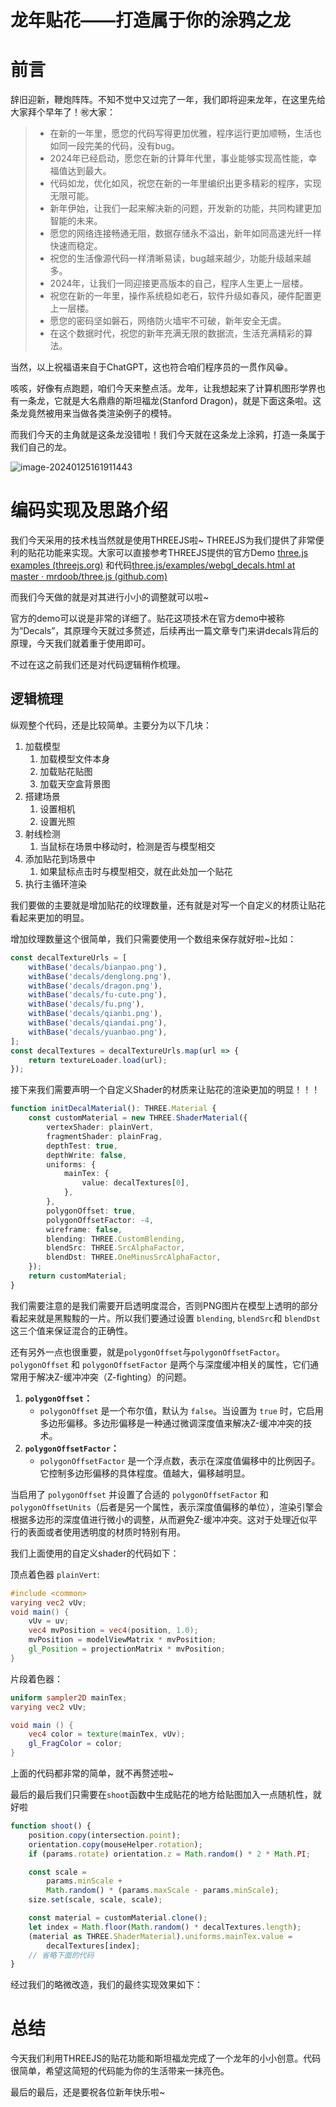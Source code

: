 # 龙年贴花——打造属于你的涂鸦之龙

# 前言

辞旧迎新，鞭炮阵阵。不知不觉中又过完了一年，我们即将迎来龙年，在这里先给大家拜个早年了！㊗️大家：

> - 在新的一年里，愿您的代码写得更加优雅，程序运行更加顺畅，生活也如同一段完美的代码，没有bug。
> - 2024年已经启动，愿您在新的计算年代里，事业能够实现高性能，幸福值达到最大。
> - 代码如龙，优化如风，祝您在新的一年里编织出更多精彩的程序，实现无限可能。
> - 新年伊始，让我们一起来解决新的问题，开发新的功能，共同构建更加智能的未来。
> - 愿您的网络连接畅通无阻，数据存储永不溢出，新年如同高速光纤一样快速而稳定。
> - 祝您的生活像源代码一样清晰易读，bug越来越少，功能升级越来越多。
> - 2024年，让我们一同迎接更高版本的自己，程序人生更上一层楼。
> - 祝您在新的一年里，操作系统稳如老石，软件升级如春风，硬件配置更上一层楼。
> - 愿您的密码坚如磐石，网络防火墙牢不可破，新年安全无虞。
> - 在这个数据时代，祝您的新年充满无限的数据流，生活充满精彩的算法。

当然，以上祝福语来自于ChatGPT，这也符合咱们程序员的一贯作风😁。



咳咳，好像有点跑题，咱们今天来整点活。龙年，让我想起来了计算机图形学界也有一条龙，它就是大名鼎鼎的斯坦福龙(Stanford Dragon)，就是下面这条啦。这条龙竟然被用来当做各类渲染例子的模特。



而我们今天的主角就是这条龙没错啦！我们今天就在这条龙上涂鸦，打造一条属于我们自己的龙。

![image-20240125161911443](https://picbed-1255660905.cos.ap-chengdu.myqcloud.com/doc/image-20240125161911443.png)

# 编码实现及思路介绍

我们今天采用的技术栈当然就是使用THREEJS啦~ THREEJS为我们提供了非常便利的贴花功能来实现。大家可以直接参考THREEJS提供的官方Demo [three.js examples (threejs.org)](https://threejs.org/examples/?q=decal#webgl_decals) 和代码[three.js/examples/webgl_decals.html at master · mrdoob/three.js (github.com)](https://github.com/mrdoob/three.js/blob/master/examples/webgl_decals.html)



而我们今天做的就是对其进行小小的调整就可以啦~

官方的demo可以说是非常的详细了。贴花这项技术在官方demo中被称为“Decals”，其原理今天就过多赘述，后续再出一篇文章专门来讲decals背后的原理，今天我们就着重于使用即可。



不过在这之前我们还是对代码逻辑稍作梳理。

## 逻辑梳理

纵观整个代码，还是比较简单。主要分为以下几块：

1. 加载模型
   1. 加载模型文件本身
   2. 加载贴花贴图
   3. 加载天空盒背景图
2. 搭建场景
   1. 设置相机
   2. 设置光照
3. 射线检测
   1. 当鼠标在场景中移动时，检测是否与模型相交
4. 添加贴花到场景中
   1. 如果鼠标点击时与模型相交，就在此处加一个贴花
5. 执行主循环渲染



我们要做的主要就是增加贴花的纹理数量，还有就是对写一个自定义的材质让贴花看起来更加的明显。

增加纹理数量这个很简单，我们只需要使用一个数组来保存就好啦~比如：

```typescript
const decalTextureUrls = [
    withBase('decals/bianpao.png'),
    withBase('decals/denglong.png'),
    withBase('decals/dragon.png'),
    withBase('decals/fu-cute.png'),
    withBase('decals/fu.png'),
    withBase('decals/qianbi.png'),
    withBase('decals/qiandai.png'),
    withBase('decals/yuanbao.png'),
];
const decalTextures = decalTextureUrls.map(url => {
    return textureLoader.load(url);
});
```



接下来我们需要声明一个自定义Shader的材质来让贴花的渲染更加的明显！！！

```typescript
function initDecalMaterial(): THREE.Material {
    const customMaterial = new THREE.ShaderMaterial({
        vertexShader: plainVert,
        fragmentShader: plainFrag,
        depthTest: true,
        depthWrite: false,
        uniforms: {
            mainTex: {
                value: decalTextures[0],
            },
        },
        polygonOffset: true,
        polygonOffsetFactor: -4,
        wireframe: false,
        blending: THREE.CustomBlending,
        blendSrc: THREE.SrcAlphaFactor,
        blendDst: THREE.OneMinusSrcAlphaFactor,
    });
    return customMaterial;
}
```

我们需要注意的是我们需要开启透明度混合，否则PNG图片在模型上透明的部分看起来就是黑黢黢的一片。所以我们要通过设置 `blending`, `blendSrc`和 `blendDst` 这三个值来保证混合的正确性。

还有另外一点也很重要，就是`polygonOffset`与`polygonOffsetFactor`。`polygonOffset` 和 `polygonOffsetFactor` 是两个与深度缓冲相关的属性，它们通常用于解决Z-缓冲冲突（Z-fighting）的问题。

1. **`polygonOffset`：**
   - `polygonOffset` 是一个布尔值，默认为 `false`。当设置为 `true` 时，它启用多边形偏移。多边形偏移是一种通过微调深度值来解决Z-缓冲冲突的技术。
2. **`polygonOffsetFactor`：**
   - `polygonOffsetFactor` 是一个浮点数，表示在深度值偏移中的比例因子。它控制多边形偏移的具体程度。值越大，偏移越明显。

当启用了 `polygonOffset` 并设置了合适的 `polygonOffsetFactor` 和 `polygonOffsetUnits`（后者是另一个属性，表示深度值偏移的单位），渲染引擎会根据多边形的深度值进行微小的调整，从而避免Z-缓冲冲突。这对于处理近似平行的表面或者使用透明度的材质时特别有用。



我们上面使用的自定义shader的代码如下：

顶点着色器 `plainVert`:

```glsl
#include <common>
varying vec2 vUv;
void main() {
    vUv = uv;
    vec4 mvPosition = vec4(position, 1.0);
    mvPosition = modelViewMatrix * mvPosition;
    gl_Position = projectionMatrix * mvPosition;
}

```

片段着色器：

```glsl
uniform sampler2D mainTex;
varying vec2 vUv;

void main () {
    vec4 color = texture(mainTex, vUv);
    gl_FragColor = color;
}
```

上面的代码都非常的简单，就不再赘述啦~



最后的最后我们只需要在`shoot`函数中生成贴花的地方给贴图加入一点随机性，就好啦

```typescript
function shoot() {
    position.copy(intersection.point);
    orientation.copy(mouseHelper.rotation);
    if (params.rotate) orientation.z = Math.random() * 2 * Math.PI;

    const scale =
        params.minScale +
        Math.random() * (params.maxScale - params.minScale);
    size.set(scale, scale, scale);

    const material = customMaterial.clone();
    let index = Math.floor(Math.random() * decalTextures.length);
    (material as THREE.ShaderMaterial).uniforms.mainTex.value =
        decalTextures[index];
    // 省略下面的代码
}
```



经过我们的略微改造，我们的最终实现效果如下：





# 总结

今天我们利用THREEJS的贴花功能和斯坦福龙完成了一个龙年的小小创意。代码很简单，希望这简短的代码能为你的生活带来一抹亮色。

最后的最后，还是要祝各位新年快乐啦~

